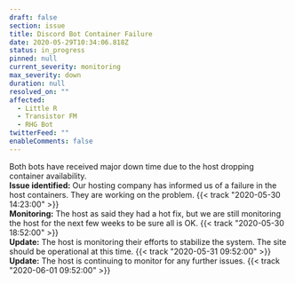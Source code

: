```yaml
---
draft: false
section: issue
title: Discord Bot Container Failure
date: 2020-05-29T10:34:06.818Z
status: in_progress
pinned: null
current_severity: monitoring
max_severity: down
duration: null
resolved_on: ""
affected:
  - Little R
  - Transistor FM
  - RHG Bot
twitterFeed: ""
enableComments: false
---
```

Both bots have received major down time due to the host dropping container availability.\
**Issue identified:** Our hosting company has informed us of a failure in the host containers. They are working on the problem.  {{< track "2020-05-30 14:23:00" >}} \
**Monitoring:** The host as said they had a hot fix, but we are still monitoring the host for the next few weeks to be sure all is OK. {{< track "2020-05-30 18:52:00" >}}\
**Update:**  The host is monitoring their efforts to stabilize the system. The site should be operational at this time. {{< track "2020-05-31 09:52:00" >}}\
**Update:**  The host is continuing to monitor for any further issues. {{< track "2020-06-01 09:52:00" >}}